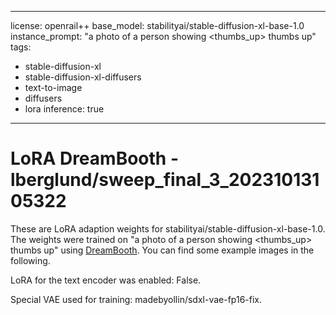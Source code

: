 
---
license: openrail++
base_model: stabilityai/stable-diffusion-xl-base-1.0
instance_prompt: "a photo of a person showing <thumbs_up> thumbs up"
tags:
- stable-diffusion-xl
- stable-diffusion-xl-diffusers
- text-to-image
- diffusers
- lora
inference: true
---
    
# LoRA DreamBooth - lberglund/sweep_final_3_20231013105322

These are LoRA adaption weights for stabilityai/stable-diffusion-xl-base-1.0. The weights were trained on "a photo of a person showing <thumbs_up> thumbs up" using [DreamBooth](https://dreambooth.github.io/). You can find some example images in the following. 



LoRA for the text encoder was enabled: False.

Special VAE used for training: madebyollin/sdxl-vae-fp16-fix.
